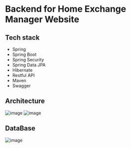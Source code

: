# Backend for Home Exchange Manager Website

## Tech stack
- Spring
- Spring Boot
- Spring Security
- Spring Data JPA
- Hibernate
- Restful API
- Maven
- Swagger

## Architecture
![image](https://github.com/isep-web/backend/assets/60922756/8d25d2dd-9d6c-4c3b-97c9-c9b877353148)
![image](https://github.com/isep-web/backend/assets/60922756/af31ec7a-04af-47ff-b25a-6d24f5563836)

## DataBase
![image](https://github.com/isep-web/backend/assets/60922756/83a7064b-252c-4025-b612-c4f89680bb11)


